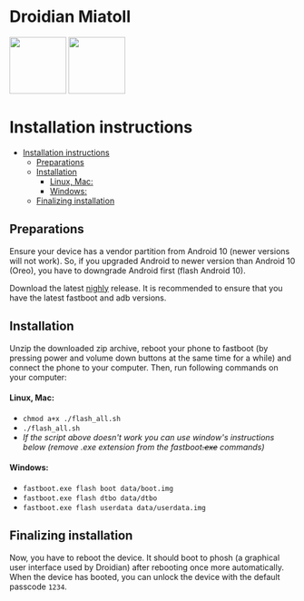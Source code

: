 Droidian Miatoll
========

<p float="left">
<img src="https://github.com/cutie-shell/cutie-shell-qt5/raw/bookworm/cutie.png" width="100px">
<img src="https://avatars.githubusercontent.com/u/69109445?s=200&v=4" width="100px">
</p>

# Installation instructions

- [Installation instructions](#installation-instructions)
  - [Preparations](#preparations)
  - [Installation](#installation)
      - [Linux, Mac:](#linux-mac)
      - [Windows:](#windows)
  - [Finalizing installation](#finalizing-installation)

## Preparations

Ensure your device has a vendor partition from Android 10 (newer versions will not work). So, if you upgraded Android to newer version than Android 10 (Oreo), you have to downgrade Android first (flash Android 10).


Download the latest [nighly](https://github.com/miatoll-linux/droidian/releases/tag/nightly) release. It is recommended to ensure that you have the latest fastboot and adb versions.

## Installation

Unzip the downloaded zip archive, reboot your phone to fastboot (by pressing power and volume down buttons at the same time for a while) and connect the phone to your computer. Then, run following commands on your computer:

#### Linux, Mac:
* `chmod a+x ./flash_all.sh`
* `./flash_all.sh`
* _If the script above doesn't work you can use window's instructions below (remove .exe extension from the fastboot~~.exe~~ commands)_
#### Windows:

* `fastboot.exe flash boot data/boot.img`
* `fastboot.exe flash dtbo data/dtbo`
* `fastboot.exe flash userdata data/userdata.img`

## Finalizing installation

Now, you have to reboot the device. It should boot to phosh (a graphical user interface used by Droidian) after rebooting once more automatically. When the device has booted, you can unlock the device with the default passcode `1234`.
